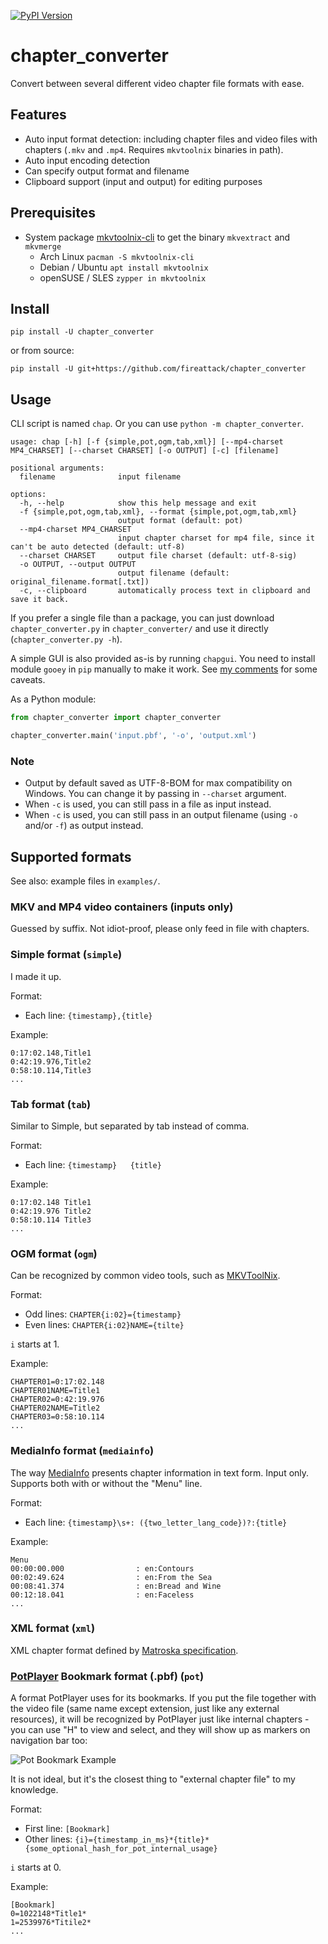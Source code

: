 [![PyPI Version](https://img.shields.io/pypi/v/chapter-converter.svg)](https://pypi.python.org/pypi/chapter-converter)

# chapter_converter
Convert between several different video chapter file formats with ease.

## Features

* Auto input format detection: including chapter files and video files with chapters (`.mkv` and `.mp4`. Requires `mkvtoolnix` binaries in path).
* Auto input encoding detection
* Can specify output format and filename
* Clipboard support (input and output) for editing purposes

## Prerequisites

- System package [mkvtoolnix-cli](https://repology.org/project/mkvtoolnix/versions) to get the binary `mkvextract` and `mkvmerge`
  - Arch Linux `pacman -S mkvtoolnix-cli`
  - Debian / Ubuntu `apt install mkvtoolnix`
  - openSUSE / SLES `zypper in mkvtoolnix`

## Install

```
pip install -U chapter_converter
```
or from source:
```
pip install -U git+https://github.com/fireattack/chapter_converter
```

## Usage

CLI script is named `chap`. Or you can use `python -m chapter_converter`.

```
usage: chap [-h] [-f {simple,pot,ogm,tab,xml}] [--mp4-charset MP4_CHARSET] [--charset CHARSET] [-o OUTPUT] [-c] [filename]

positional arguments:
  filename              input filename

options:
  -h, --help            show this help message and exit
  -f {simple,pot,ogm,tab,xml}, --format {simple,pot,ogm,tab,xml}
                        output format (default: pot)
  --mp4-charset MP4_CHARSET
                        input chapter charset for mp4 file, since it can't be auto detected (default: utf-8)
  --charset CHARSET     output file charset (default: utf-8-sig)
  -o OUTPUT, --output OUTPUT
                        output filename (default: original_filename.format[.txt])
  -c, --clipboard       automatically process text in clipboard and save it back.
```

If you prefer a single file than a package, you can just download `chapter_converter.py` in `chapter_converter/` and use it directly (`chapter_converter.py -h`).

A simple GUI is also provided as-is by running `chapgui`. You need to install module `gooey` in `pip` manually to make it work. See [my comments](https://github.com/fireattack/chapter_converter/pull/4#issuecomment-1359129224) for some caveats.

As a Python module:

```python
from chapter_converter import chapter_converter

chapter_converter.main('input.pbf', '-o', 'output.xml')
```

### Note

* Output by default saved as UTF-8-BOM for max compatibility on Windows. You can change it by passing in `--charset` argument.
* When `-c` is used, you can still pass in a file as input instead.
* When `-c` is used, you can still pass in an output filename (using `-o` and/or `-f`) as output instead.

## Supported formats

See also: example files in `examples/`.

### MKV and MP4 video containers (inputs only)

Guessed by suffix. Not idiot-proof, please only feed in file with chapters.

### Simple format (`simple`)

I made it up.

Format:
* Each line: `{timestamp},{title}`

Example:

```
0:17:02.148,Title1
0:42:19.976,Title2
0:58:10.114,Title3
...
```

### Tab format (`tab`)

Similar to Simple, but separated by tab instead of comma.

Format:
* Each line: `{timestamp}	{title}`

Example:

```
0:17:02.148	Title1
0:42:19.976	Title2
0:58:10.114	Title3
...
```

### OGM format (`ogm`)

Can be recognized by common video tools, such as [MKVToolNix](https://mkvtoolnix.download/).

Format:
* Odd lines: `CHAPTER{i:02}={timestamp}`
* Even lines: `CHAPTER{i:02}NAME={tilte}`

`i` starts at 1.

Example:

```
CHAPTER01=0:17:02.148
CHAPTER01NAME=Title1
CHAPTER02=0:42:19.976
CHAPTER02NAME=Title2
CHAPTER03=0:58:10.114
...
```

### MediaInfo format (`mediainfo`)

The way [MediaInfo](https://mediaarea.net/en/MediaInfo) presents chapter information in text form. Input only. Supports both with or without the "Menu" line.

Format:
* Each line: `{timestamp}\s+: ({two_letter_lang_code})?:{title}`

Example:

```
Menu
00:00:00.000                : en:Contours
00:02:49.624                : en:From the Sea
00:08:41.374                : en:Bread and Wine
00:12:18.041                : en:Faceless
...
```

### XML format (`xml`)

XML chapter format defined by [Matroska specification](https://matroska.org/technical/specs/chapters/index.html).

###  [PotPlayer](https://potplayer.daum.net/) Bookmark format (.pbf) (`pot`)

A format PotPlayer uses for its bookmarks. If you put the file together with the video file (same name except extension, just like any external resources), it will be recognized by PotPlayer just like internal chapters - you can use "H" to view and select, and they will show up as markers on navigation bar too:

![Pot Bookmark Example](https://raw.githubusercontent.com/fireattack/chapter_converter/master/img/pot.png)

It is not ideal, but it's the closest thing to "external chapter file" to my knowledge.

Format:

* First line: `[Bookmark]`
* Other lines: `{i}={timestamp_in_ms}*{title}*{some_optional_hash_for_pot_internal_usage}`

`i` starts at 0.

Example:

```
[Bookmark]
0=1022148*Title1*
1=2539976*Titile2*
...
```

